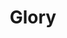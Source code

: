 ---
index: 11
layout: default
title: Glory
event: Selma to Montgomery March
artist: Common and John Legend
genre: Hip hop, soul
writer: John Stephens, Lonnie Lynn, Che Smith
producer: John Legend
album: Selma Soundtrack
label: ARTium/Def Jam Recordings a div. of UMG Recordings & Getting Out Our Dreams/Columbia Records/Sony Music Entertainment
country: USA
language: English
duration: '4:32'
released: 2014
video: https://www.youtube.com/embed/nPBi88v7adM
award1: Academy Award for Best Orginal Song, 2015 
award2: Golden Globe for Best Orginal Song, 2015
award3: Best Song Written for Visual Media, 2016
description1: Glory was written for the film - Selma, which is about the Selma to Montgomery marches.
description: The song was performed by John Legend and Common for the 2020 National Democratic Convention which was dedicated to John Lewis who was an American civil rights leader and politician.
versions:
source1: https://www.rollingstone.com/music/music-news/john-legend-common-perform-glory-to-honor-john-lewis-at-2020-dnc-1047887/
source2: https://www.huffpost.com/entry/common-selma-song-glory-inspiration_n_6445610
---